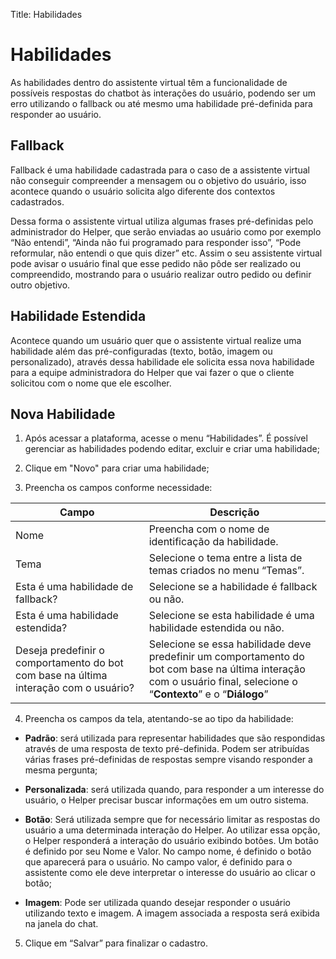 Title: Habilidades

# Habilidades

As habilidades dentro do assistente virtual têm a funcionalidade de possíveis respostas do chatbot às interações do usuário, podendo ser um erro utilizando o fallback ou até mesmo uma habilidade pré-definida para responder ao usuário.

## Fallback

Fallback é uma habilidade cadastrada para o caso de a assistente virtual não conseguir compreender a mensagem ou o objetivo do usuário, isso acontece quando o usuário solicita algo diferente dos contextos cadastrados.

Dessa forma o assistente virtual utiliza algumas frases pré-definidas pelo administrador do Helper, que serão enviadas ao usuário como por exemplo “Não entendi”, “Ainda não fui programado para responder isso”, “Pode reformular, não entendi o que quis dizer” etc. Assim o seu assistente virtual pode avisar o usuário final que esse pedido não pôde ser realizado ou compreendido, mostrando para o usuário realizar outro pedido ou definir outro objetivo.

## Habilidade Estendida

Acontece quando um usuário quer que o assistente virtual realize uma habilidade além das pré-configuradas (texto, botão, imagem ou personalizado), através dessa habilidade ele solicita essa nova habilidade para a equipe administradora do Helper que vai fazer o que o cliente solicitou com o nome que ele escolher.

## Nova Habilidade

1.  Após acessar a plataforma, acesse o menu “Habilidades”. É possível gerenciar as habilidades podendo editar, excluir e criar uma habilidade;

2.  Clique em "Novo" para criar uma habilidade;

3.  Preencha os campos conforme necessidade:

|Campo| Descrição|
|-|-|
|Nome| Preencha com o nome de identificação da habilidade.|
| Tema| Selecione o tema entre a lista de temas criados no menu “Temas”.|
| Esta é uma habilidade de fallback?| Selecione se a habilidade é fallback ou não.|
| Esta é uma habilidade estendida?| Selecione se esta habilidade é uma habilidade estendida ou não.|
| Deseja predefinir o comportamento do bot com base na última interação com o usuário? | Selecione se essa habilidade deve predefinir um comportamento do bot com base na última interação com o usuário final, selecione o “**Contexto**” e o “**Diálogo**” |

4.  Preencha os campos da tela, atentando-se ao tipo da habilidade:   

-   **Padrão**: será utilizada para representar habilidades que são respondidas através de uma resposta de texto pré-definida. Podem ser atribuídas várias frases pré-definidas de respostas sempre visando responder a mesma pergunta; 

-   **Personalizada**: será utilizada quando, para responder a um interesse do usuário, o Helper precisar buscar informações em um outro sistema.   

-   **Botão**: Será utilizada sempre que for necessário limitar as respostas do usuário a uma determinada interação do Helper. Ao utilizar essa opção, o Helper responderá a interação do usuário exibindo botões. Um botão é definido por seu Nome e Valor.  No campo nome, é definido o botão que aparecerá para o usuário. No campo valor, é definido para o assistente como ele deve interpretar o interesse do usuário ao clicar o botão; 

-   **Imagem**: Pode ser utilizada quando desejar responder o usuário utilizando texto e imagem. A imagem associada a resposta será exibida na janela do chat.

5.  Clique em “Salvar” para finalizar o cadastro.
